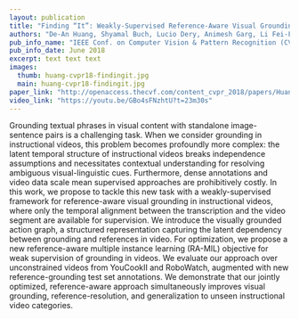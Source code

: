 ```yaml
---
layout: publication
title: "Finding “It”: Weakly-Supervised Reference-Aware Visual Grounding in Instructional Video"
authors: "De-An Huang, Shyamal Buch, Lucio Dery, Animesh Garg, Li Fei-Fei, Juan Carlos Niebles"
pub_info_name: "IEEE Conf. on Computer Vision & Pattern Recognition (CVPR)"
pub_info_date: June 2018
excerpt: text text text
images:
  thumb: huang-cvpr18-findingit.jpg
  main: huang-cvpr18-findingit.jpg
paper_link: "http://openaccess.thecvf.com/content_cvpr_2018/papers/Huang_Finding_It_Weakly-Supervised_CVPR_2018_paper.pdf"
video_link: "https://youtu.be/GBo4sFNzhtU?t=23m30s"
---
```

Grounding textual phrases in visual content with standalone image-sentence pairs is a challenging task. When we consider grounding in instructional videos, this problem becomes profoundly more complex: the latent temporal structure of instructional videos breaks independence assumptions and necessitates contextual understanding for resolving ambiguous visual-linguistic cues. Furthermore, dense annotations and video data scale mean supervised approaches are prohibitively costly. In this work, we propose to tackle this new task with a weakly-supervised framework for reference-aware visual grounding in instructional videos, where only the temporal alignment between the transcription and the video segment are available for supervision. We introduce the visually grounded action graph, a structured representation capturing the latent dependency between grounding and references in video. For optimization, we propose a new reference-aware multiple instance learning (RA-MIL) objective for weak supervision of grounding in videos. We evaluate our approach over unconstrained videos from YouCookII and RoboWatch, augmented with new reference-grounding test set annotations. We demonstrate that our jointly optimized, reference-aware approach simultaneously improves visual grounding, reference-resolution, and generalization to unseen instructional video categories. 
